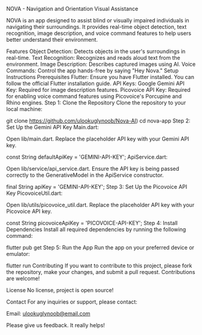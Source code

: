 NOVA - Navigation and Orientation Visual Assistance

NOVA is an app designed to assist blind or visually impaired individuals in navigating their surroundings. It provides real-time object detection, text recognition, image description, and voice command features to help users better understand their environment.

Features
Object Detection: Detects objects in the user's surroundings in real-time.
Text Recognition: Recognizes and reads aloud text from the environment.
Image Description: Describes captured images using AI.
Voice Commands: Control the app hands-free by saying "Hey Nova."
Setup Instructions
Prerequisites
Flutter: Ensure you have Flutter installed. You can follow the official Flutter installation guide.
API Keys:
Google Gemini API Key: Required for image description features.
Picovoice API Key: Required for enabling voice command features using Picovoice's Porcupine and Rhino engines.
Step 1: Clone the Repository
Clone the repository to your local machine:


git clone https://github.com/ulookuglynoob/Nova-AI)
cd nova-app
Step 2: Set Up the Gemini API Key
Main.dart:

Open lib/main.dart.
Replace the placeholder API key with your Gemini API key.

const String defaultApiKey = 'GEMINI-API-KEY';
ApiService.dart:

Open lib/service/api_service.dart.
Ensure the API key is being passed correctly to the GenerativeModel in the ApiService constructor.

final String apiKey = 'GEMINI-API-KEY';
Step 3: Set Up the Picovoice API Key
PicovoiceUtil.dart:

Open lib/utils/picovoice_util.dart.
Replace the placeholder API key with your Picovoice API key.

const String picovoiceApiKey = 'PICOVOICE-API-KEY';
Step 4: Install Dependencies
Install all required dependencies by running the following command:


flutter pub get
Step 5: Run the App
Run the app on your preferred device or emulator:


flutter run
Contributing
If you want to contribute to this project, please fork the repository, make your changes, and submit a pull request. Contributions are welcome!

License
No license, project is open source!

Contact
For any inquiries or support, please contact:

Email: ulookuglynoob@email.com

Please give us feedback. It really helps!
